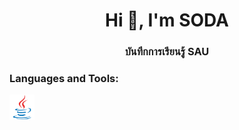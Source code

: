 <h1 align="center">Hi 👋, I'm SODA</h1>
<h3 align="center">บันทึกการเรียนรู้ SAU</h3>



<h3 align="left">Languages and Tools:</h3>
<p align="left"> <a href="https://www.java.com" target="_blank" rel="noreferrer"> <img src="https://raw.githubusercontent.com/devicons/devicon/master/icons/java/java-original.svg" alt="java" width="40" height="40"/> </a> </p>
